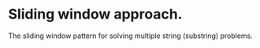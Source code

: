 # Sliding window approach.
The sliding window pattern for solving multiple string (substring) problems. 


